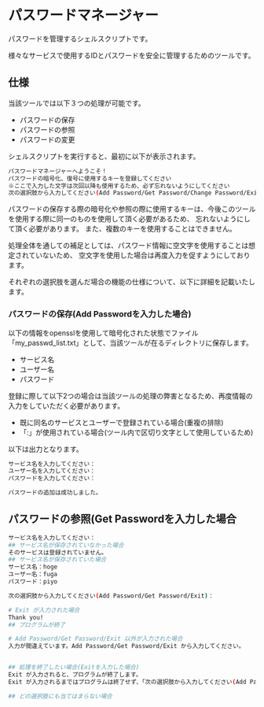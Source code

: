 # パスワードマネージャー
パスワードを管理するシェルスクリプトです。

様々なサービスで使用するIDとパスワードを安全に管理するためのツールです。

## 仕様
当該ツールでは以下３つの処理が可能です。
- パスワードの保存
- パスワードの参照
- パスワードの変更

シェルスクリプトを実行すると、最初に以下が表示されます。

```bash
パスワードマネージャーへようこそ！
パスワードの暗号化、復号に使用するキーを登録してください
※ここで入力した文字は次回以降も使用するため、必ず忘れないようにしてください
次の選択肢から入力してください(Add Password/Get Password/Change Password/Exit)：
```

パスワードの保存する際の暗号化や参照の際に使用するキーは、今後このツールを使用する際に同一のものを使用して頂く必要があるため、
忘れないようにして頂く必要があります。
また、複数のキーを使用することはできません。

処理全体を通しての補足としては、パスワード情報に空文字を使用することは想定されていないため、
空文字を使用した場合は再度入力を促すようにしております。


それぞれの選択肢を選んだ場合の機能の仕様について、以下に詳細を記載いたします。

### パスワードの保存(Add Passwordを入力した場合)
以下の情報をopensslを使用して暗号化された状態でファイル「my_passwd_list.txt」として、当該ツールが在るディレクトリに保存します。
- サービス名
- ユーザー名
- パスワード

登録に際して以下2つの場合は当該ツールの処理の弊害となるため、再度情報の入力をしていただく必要があります。
- 既に同名のサービスとユーザーで登録されている場合(重複の排除)
- 「:」が使用されている場合(ツール内で区切り文字として使用しているため)

以下は出力となります。
```bash
サービス名を入力してください：
ユーザー名を入力してください：
パスワードを入力してください：

パスワードの追加は成功しました。
```


## パスワードの参照(Get Passwordを入力した場合

```bash
サービス名を入力してください：
## サービス名が保存されていなかった場合
そのサービスは登録されていません。
## サービス名が保存されていた場合
サービス名：hoge
ユーザー名：fuga
パスワード：piyo

次の選択肢から入力してください(Add Password/Get Password/Exit)：

# Exit が入力された場合
Thank you!
## プログラムが終了

# Add Password/Get Password/Exit 以外が入力された場合
入力が間違えています。Add Password/Get Password/Exit から入力してください。


## 処理を終了したい場合(Exitを入力した場合)
Exit が入力されると、プログラムが終了します。
Exit が入力されるまではプログラムは終了せず、「次の選択肢から入力してください(Add Password/Get Password/Exit)：」が繰り返されます。

## どの選択肢にも当てはまらない場合

